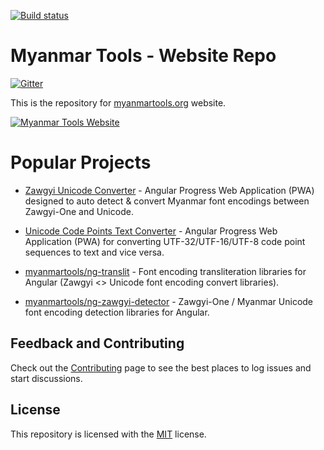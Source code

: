 [![Build status](https://ci.appveyor.com/api/projects/status/2sy0wyr2pkeu4jsg?svg=true)](https://ci.appveyor.com/project/admindagonmetriccom/myanmar-tools)

# Myanmar Tools - Website Repo

[![Gitter](https://badges.gitter.im/myanmartools/community.svg)](https://gitter.im/myanmartools/community?utm_source=badge&utm_medium=badge&utm_campaign=pr-badge)

This is the repository for [myanmartools.org](https://myanmartools.org) website.

[![Myanmar Tools Website](https://myanmartools.org/assets/images/appicons/v1/android/android-launchericon-192x192.png)](https://myanmartools.org)

# Popular Projects

- [Zawgyi Unicode Converter](https://github.com/myanmartools/zawgyi-unicode-converter-angular-pwa) - Angular Progress Web Application (PWA) designed to auto detect & convert Myanmar font encodings between Zawgyi-One and Unicode.

- [Unicode Code Points Text Converter](https://github.com/myanmartools/unicode-code-points-text-converter-angular-pwa) - Angular Progress Web Application (PWA) for converting UTF-32/UTF-16/UTF-8 code point sequences to text and vice versa.

- [myanmartools/ng-translit](https://github.com/myanmartools/ng-translit) - Font encoding transliteration libraries for Angular (Zawgyi <> Unicode font encoding convert libraries).

- [myanmartools/ng-zawgyi-detector](https://github.com/myanmartools/ng-zawgyi-detector) - Zawgyi-One / Myanmar Unicode font encoding detection libraries for Angular.

## Feedback and Contributing

Check out the [Contributing](CONTRIBUTING.md) page to see the best places to log issues and start discussions.

## License

This repository is licensed with the [MIT](LICENSE) license.